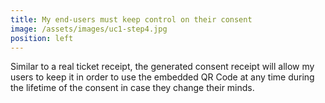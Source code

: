 ```yaml
---
title: My end-users must keep control on their consent
image: /assets/images/uc1-step4.jpg
position: left
---
```


Similar to a real ticket receipt, the generated consent receipt will allow my users to keep it in order to use the embedded QR Code at any time during the lifetime of the consent in case they change their minds.
